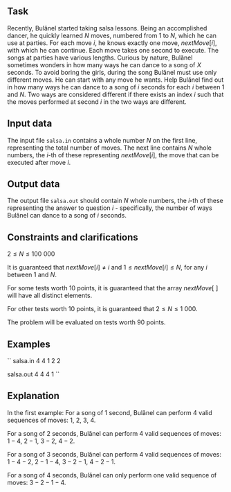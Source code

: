 ## Task

Recently, Bulănel started taking salsa lessons. Being an accomplished dancer, he quickly learned $N$ moves, numbered from $1$ to $N$, which he can use at parties. For each move $i$, he knows exactly one move, $nextMove[i]$, with which he can continue. Each move takes one second to execute. The songs at parties have various lengths. Curious by nature, Bulănel sometimes wonders in how many ways he can dance to a song of $X$ seconds. To avoid boring the girls, during the song Bulănel must use only different moves. He can start with any move he wants. Help Bulănel find out in how many ways he can dance to a song of $i$ seconds for each $i$ between $1$ and $N$. Two ways are considered different if there exists an index $i$ such that the moves performed at second $i$ in the two ways are different.

## Input data

The input file `salsa.in` contains a whole number $N$ on the first line, representing the total number of moves. The next line contains $N$ whole numbers, the $i$-th of these representing $nextMove[i]$, the move that can be executed after move $i$.

## Output data

The output file `salsa.out` should contain $N$ whole numbers, the $i$-th of these representing the answer to question $i$ - specifically, the number of ways Bulănel can dance to a song of $i$ seconds.

## Constraints and clarifications

$2 \leq N \leq 100 \ 000$
 
It is guaranteed that $nextMove[i] \ne i$ and $1 \leq nextMove[i] \leq N$, for any $i$ between $1$ and $N$.
 
For some tests worth $10$ points, it is guaranteed that the array $nextMove[\ ]$ will have all distinct elements.
 
For other tests worth $10$ points, it is guaranteed that $2 \leq N \leq 1 \ 000$.
 
The problem will be evaluated on tests worth $90$ points.

## Examples

``
salsa.in
4
4 1 2 2

salsa.out
4 4 4 1
``

## Explanation

In the first example:
For a song of $1$ second, Bulănel can perform $4$ valid sequences of moves: $1$, $2$, $3$, $4$.

For a song of $2$ seconds, Bulănel can perform $4$ valid sequences of moves: $1-4$, $2-1$, $3-2$, $4-2$.

For a song of $3$ seconds, Bulănel can perform $4$ valid sequences of moves: $1-4-2$, $2-1-4$, $3-2-1$, $4-2-1$.

For a song of $4$ seconds, Bulănel can only perform one valid sequence of moves: $3-2-1-4$.